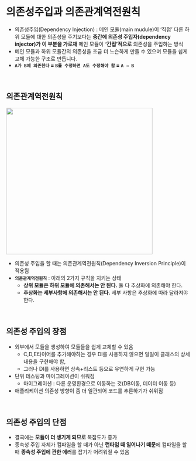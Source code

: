 # 의존성주입과 의존관계역전원칙

- 의존성주입(Dependency Injection) : 메인 모듈(main mudule)이 ‘직접’ 다른 하위 모듈에 대한 의존성을 주기보다는 **중간에 의존성 주입자(dependency injector)가 이 부분을 가로채** 메인 모듈이 **‘간접’적으로** 의존성을 주입하는 방식
- 메인 모듈과 하위 모듈간의 의존성을 조금 더 느슨하게 만들 수 있으며 모듈을 쉽게 교체 가능한 구조로 만듭니다.
- **`A가 B에 의존한다` = `B를 수정하면 A도 수정해야 함` = `A → B`**

<br>

## 의존관계역전원칙
<img src="https://user-images.githubusercontent.com/48792230/212134568-59b9bc9c-8b87-4240-a941-6030369a7692.jpg"  height="400"/>

- 의존성 주입을 할 때는 의존관계역전원칙(Dependency Inversion Principle)이 적용됨
- **`의존관계역전원칙`** : 아래의 2가지 규칙을 지키는 상태
    - **상위 모듈은 하위 모듈에 의존해서는 안 된다.** 둘 다 추상화에 의존해야 한다.
    - **추상화는 세부사항에 의존해서는 안 된다.** 세부 사항은 추상화에 따라 달라져야
    한다.

<br>

## 의존성 주입의 장점

- 외부에서 모듈을 생성하여 모듈들을 쉽게 교체할 수 있음
    - C,D,E타이어를 추가해야하는 경우 DI를 사용하지 않으면 일일이 클래스의 상세내용을 구현해야 함, 
    - 그러나 DI를 사용하면 상속+리스트 등으로 유연하게 구현 가능
- 단위 테스팅과 마이그레이션이 쉬워짐
    - 마이그레이션 : 다른 운영환경으로 이동하는 것(DB이동, 데이터 이동 등)
- 애플리케이션 의존성 방향이 좀 더 일관되어 코드를 추론하기가 쉬위짐

<br>

## 의존성 주입의 단점

- 결국에는 **모듈이 더 생기게 되므로** 복잡도가 증가
- 종속성 주입 자체가 컴파일을 할 때가 아닌 **런타임 때 일어나기 때문**에 컴파일을 할
때 **종속성 주입에 관한 에러**를 잡기가 어려워질 수 있음
